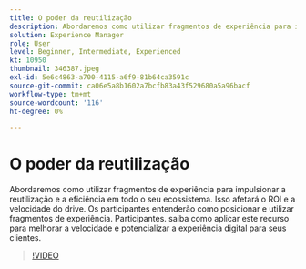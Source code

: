 ```yaml
---
title: O poder da reutilização
description: Abordaremos como utilizar fragmentos de experiência para impulsionar a reutilização e a eficiência em todo o seu ecossistema.  Isso afetará o ROI e a velocidade do drive.  Os participantes entenderão como posicionar e utilizar fragmentos de experiência. Participantes. saiba como aplicar este recurso para melhorar a velocidade e potencializar a experiência digital para seus clientes.
solution: Experience Manager
role: User
level: Beginner, Intermediate, Experienced
kt: 10950
thumbnail: 346387.jpeg
exl-id: 5e6c4863-a700-4115-a6f9-81b64ca3591c
source-git-commit: ca06e5a8b1602a7bcfb83a43f529680a5a96bacf
workflow-type: tm+mt
source-wordcount: '116'
ht-degree: 0%

---
```


# O poder da reutilização

Abordaremos como utilizar fragmentos de experiência para impulsionar a reutilização e a eficiência em todo o seu ecossistema.  Isso afetará o ROI e a velocidade do drive.  Os participantes entenderão como posicionar e utilizar fragmentos de experiência. Participantes. saiba como aplicar este recurso para melhorar a velocidade e potencializar a experiência digital para seus clientes.

>[!VIDEO](https://video.tv.adobe.com/v/346387/?quality=12&learn=on)
